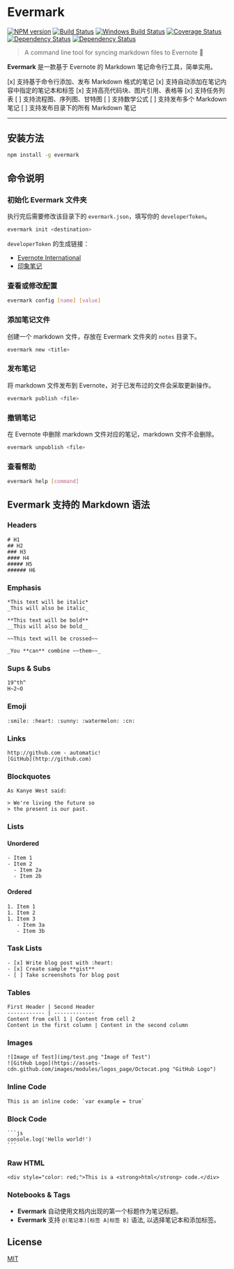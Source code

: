 # Evermark

[![NPM version][npm-image]][npm-url]
[![Build Status][build-image]][build-url]
[![Windows Build Status][build-image-win]][build-url-win]
[![Coverage Status][coverage-image]][coverage-url]
[![Dependency Status][david-image]][david-url]
[![Dependency Status][david-dev-image]][david-dev-url]

[npm-image]: https://img.shields.io/npm/v/evermark.svg
[npm-url]: https://npmjs.org/package/evermark
[build-image]: https://travis-ci.org/akuma/evermark.svg?branch=master
[build-url]: https://travis-ci.org/akuma/evermark
[build-image-win]: https://ci.appveyor.com/api/projects/status/qy14tkl3qk8f5nl3/branch/master?svg=true
[build-url-win]: https://ci.appveyor.com/project/akuma/evermark/branch/master
[coverage-image]: https://coveralls.io/repos/github/akuma/evermark/badge.svg?branch=master
[coverage-url]: https://coveralls.io/github/akuma/evermark?branch=master
[david-image]: https://david-dm.org/akuma/evermark.svg
[david-url]: https://david-dm.org/akuma/evermark
[david-dev-image]: https://david-dm.org/akuma/evermark/dev-status.svg
[david-dev-url]: https://david-dm.org/akuma/evermark#info=devDependencies

> A command line tool for syncing markdown files to Evernote :elephant:

**Evermark** 是一款基于 Evernote 的 Markdown 笔记命令行工具，简单实用。

[x] 支持基于命令行添加、发布 Markdown 格式的笔记
[x] 支持自动添加在笔记内容中指定的笔记本和标签
[x] 支持高亮代码块、图片引用、表格等
[x] 支持任务列表
[ ] 支持流程图、序列图、甘特图
[ ] 支持数学公式
[ ] 支持发布多个 Markdown 笔记
[ ] 支持发布目录下的所有 Markdown 笔记

-------------------

## 安装方法

```bash
npm install -g evermark
```

## 命令说明

### 初始化 Evermark 文件夹

执行完后需要修改该目录下的 `evermark.json`，填写你的 `developerToken`。

```bash
evermark init <destination>
```

`developerToken` 的生成链接：

- [Evernote International](https://www.evernote.com/api/DeveloperToken.action)
- [印象笔记](https://app.yinxiang.com/api/DeveloperToken.action)

### 查看或修改配置

```bash
evermark config [name] [value]
```

### 添加笔记文件

创建一个 markdown 文件，存放在 Evermark 文件夹的 `notes` 目录下。

```bash
evermark new <title>
```

### 发布笔记

将 markdown 文件发布到 Evernote，对于已发布过的文件会采取更新操作。

```bash
evermark publish <file>
```

### 撤销笔记

在 Evernote 中删除 markdown 文件对应的笔记，markdown 文件不会删除。

```bash
evermark unpublish <file>
```

### 查看帮助

```bash
evermark help [command]
```

## Evermark 支持的 Markdown 语法

### Headers

```
# H1
## H2
### H3
#### H4
##### H5
###### H6
```

### Emphasis

```
*This text will be italic*
_This will also be italic_

**This text will be bold**
__This will also be bold__

~~This text will be crossed~~

_You **can** combine ~~them~~_
```

### Sups & Subs

```
19^th^
H~2~O
```

### Emoji

```
:smile: :heart: :sunny: :watermelon: :cn:
```

### Links

```
http://github.com - automatic!
[GitHub](http://github.com)
```

### Blockquotes

```
As Kanye West said:

> We're living the future so
> the present is our past.
```

### Lists

#### Unordered

```
- Item 1
- Item 2
  - Item 2a
  - Item 2b
```

#### Ordered

```
1. Item 1
1. Item 2
1. Item 3
   - Item 3a
   - Item 3b
```

### Task Lists

```
- [x] Write blog post with :heart:
- [x] Create sample **gist**
- [ ] Take screenshots for blog post
```

### Tables

```
First Header | Second Header
------------ | -------------
Content from cell 1 | Content from cell 2
Content in the first column | Content in the second column
```

### Images

```
![Image of Test](img/test.png "Image of Test")
![GitHub Logo](https://assets-cdn.github.com/images/modules/logos_page/Octocat.png "GitHub Logo")
```

### Inline Code

```
This is an inline code: `var example = true`
```

### Block Code

    ```js
    console.log('Hello world!')
    ```

### Raw HTML

```
<div style="color: red;">This is a <strong>html</strong> code.</div>
```

### Notebooks & Tags

- **Evermark** 自动使用文档内出现的第一个标题作为笔记标题。
- **Evermark** 支持 `@(笔记本)[标签 A|标签 B]` 语法, 以选择笔记本和添加标签。

## License

[MIT](LICENSE)

